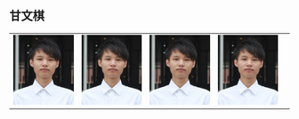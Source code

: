 <table border="0">
  <tr>
    <h2>甘文棋</h2>
    <td width="25%">
      <img src="/chesschess.jpg" width="100%">      
    </td>
    <td width="25%">
      <img src="/chesschess.jpg" width="100%">      
    </td>
    <td width="25%">
      <img src="/chesschess.jpg" width="100%">      
    </td>
    <td width="25%">
      <img src="/chesschess.jpg" width="100%">      
    </td>
    <td width="25%">
      <img src="/chesschess.jpg" width="100%">      
    </td>
  </tr>
</table>
